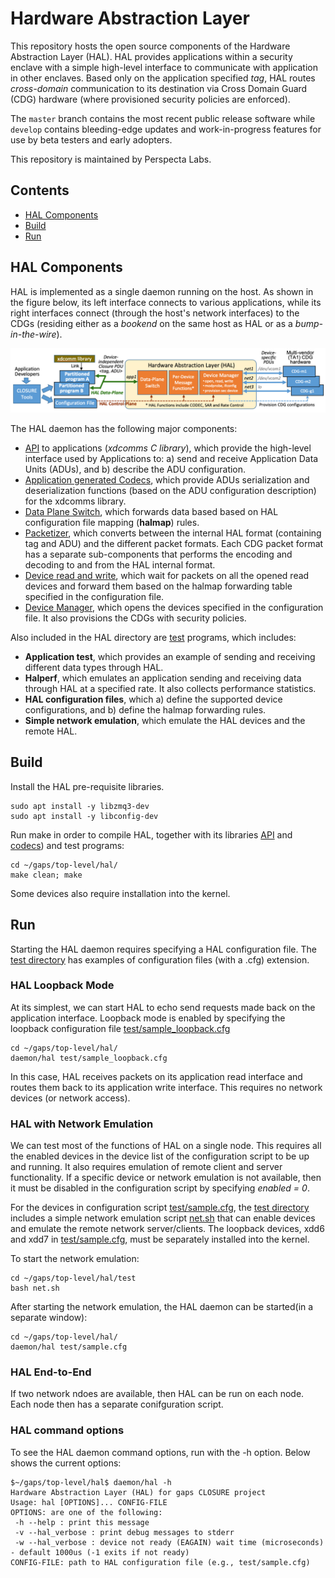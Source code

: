 # Hardware Abstraction Layer
This repository hosts the open source components of the Hardware Abstraction Layer (HAL). HAL provides applications within a security enclave with a simple high-level interface to communicate with application in other enclaves. Based only on the application specified *tag*, HAL routes *cross-domain* communication to its destination via Cross Domain Guard (CDG) hardware (where provisioned security policies are enforced).

The `master` branch contains the most recent public release software while `develop` contains bleeding-edge updates and work-in-progress features for use by beta testers and early adopters.

This repository is maintained by Perspecta Labs.

## Contents


- [HAL Components](#HAL-Components)
- [Build](#build)
- [Run](#run)

## HAL Components
HAL is implemented as a single daemon running on the host. As shown in the figure below, its left interface connects to various applications, while its right interfaces connect (through the host's network interfaces) to the CDGs (residing either as a *bookend* on the same host as HAL or as a *bump-in-the-wire*).

![HAL interfaces between applications and Network Interfaces.](hal_api.png)

The HAL daemon has the following major components:
- [API](api/) to applications (*xdcomms C library*), which provide the high-level interface used by Applications to: a) send and receive Application Data Units (ADUs), and b) describe the ADU configuration.
- [Application generated Codecs](appgen/), which provide ADUs serialization and deserialization functions (based on the ADU configuration description) for the xdcomms library.
- [Data Plane Switch](daemon/), which forwards data based based on HAL configuration file mapping (**halmap**) rules.
- [Packetizer](daemon/), which converts between the internal HAL format (containing tag and ADU) and the different packet formats. Each CDG packet format has a separate sub-components that performs the encoding and decoding to and from the HAL internal format.
- [Device read and write](daemon/), which wait for packets on all the opened read devices and forward them based on the halmap forwarding table specified in the configuration file.
- [Device Manager](daemon/), which opens the devices specified in the configuration file. It also provisions the CDGs with security policies. 


Also included in the HAL directory are [test](test/) programs, which includes:
- **Application test**, which provides an example of sending and receiving different data types through HAL.
- **Halperf**, which emulates an application sending and receiving data through HAL at a specified rate. It also collects performance statistics.
- **HAL configuration files**, which a) define the supported device configurations, and b) define the halmap forwarding rules.
- **Simple network emulation**, which emulate the HAL devices and the remote HAL.


## Build

Install the HAL pre-requisite libraries.
```
sudo apt install -y libzmq3-dev
sudo apt install -y libconfig-dev
```

Run make in order to compile HAL, together with its libraries [API](api/) and [codecs](appgen/)) and test programs:
```
cd ~/gaps/top-level/hal/
make clean; make
```
Some devices also require installation into the kernel.

## Run

Starting the HAL daemon requires specifying a HAL configuration file. The [test directory](test/) has examples of configuration files (with a .cfg) extension. 

### HAL Loopback Mode
At its simplest, we can start HAL to echo send requests made back on the application interface. Loopback mode is enabled by specifying the loopback configuration file [test/sample_loopback.cfg](test/sample_loopback.cfg)

```
cd ~/gaps/top-level/hal/
daemon/hal test/sample_loopback.cfg
```
In this case, HAL receives packets on its application read interface and routes them back to its application write interface. This requires no network devices (or network access).

### HAL with Network Emulation

We can test most of the functions of HAL on a single node. This requires all the enabled devices in the device list of the configuration script to be up and running. It also requires emulation of remote client and server functionality. If a specific device or network emulation is not available, then it must be disabled in the configuration script by specifying *enabled = 0*. 

For the devices in configuration script [test/sample.cfg](test/sample.cfg), the [test directory](test/) includes a simple network emulation script [net.sh](test/net.sh) that can enable devices and emulate the remote network server/clients. The loopback devices, xdd6 and xdd7 in [test/sample.cfg](test/sample.cfg), must be separately installed into the kernel.

To start the network emulation:

```
cd ~/gaps/top-level/hal/test
bash net.sh
```

After starting the network emulation, the HAL daemon can be started(in a separate window):
```
cd ~/gaps/top-level/hal/
daemon/hal test/sample.cfg
```

### HAL End-to-End
If two network ndoes are available, then HAL can be run on each node. Each node then has a separate conifguration script. 


### HAL command options
To see the HAL daemon command options, run with the -h option.  Below shows the current options:
```
$~/gaps/top-level/hal$ daemon/hal -h
Hardware Abstraction Layer (HAL) for gaps CLOSURE project
Usage: hal [OPTIONS]... CONFIG-FILE
OPTIONS: are one of the following:
 -h --help : print this message
 -v --hal_verbose : print debug messages to stderr
 -w --hal_verbose : device not ready (EAGAIN) wait time (microseconds) - default 1000us (-1 exits if not ready)
CONFIG-FILE: path to HAL configuration file (e.g., test/sample.cfg)
